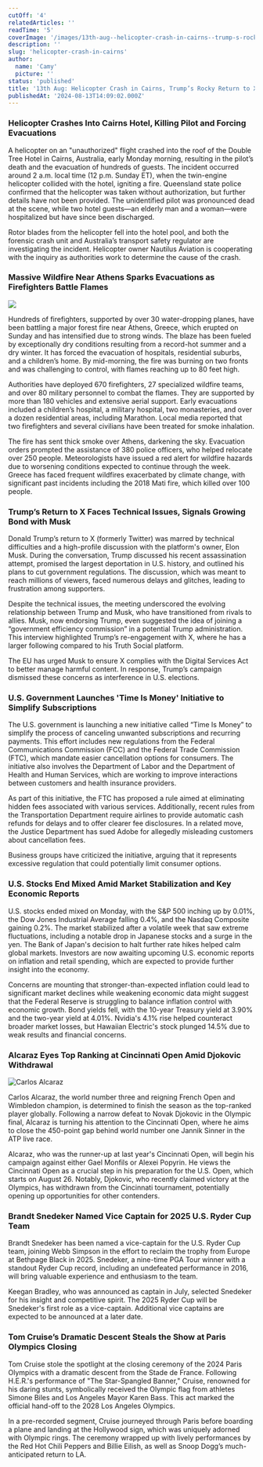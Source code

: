 ```yaml
---
cutOff: '4'
relatedArticles: ''
readTime: '5'
coverImage: '/images/13th-aug--helicopter-crash-in-cairns--trump-s-rocky-return-to-x-gwMj.webp'
description: ''
slug: 'helicopter-crash-in-cairns'
author:
  name: 'Camy'
  picture: ''
status: 'published'
title: '13th Aug: Helicopter Crash in Cairns, Trump’s Rocky Return to X'
publishedAt: '2024-08-13T14:09:02.000Z'
---
```


### Helicopter Crashes Into Cairns Hotel, Killing Pilot and Forcing Evacuations

A helicopter on an "unauthorized" flight crashed into the roof of the Double Tree Hotel in Cairns, Australia, early Monday morning, resulting in the pilot’s death and the evacuation of hundreds of guests. The incident occurred around 2 a.m. local time (12 p.m. Sunday ET), when the twin-engine helicopter collided with the hotel, igniting a fire. Queensland state police confirmed that the helicopter was taken without authorization, but further details have not been provided. The unidentified pilot was pronounced dead at the scene, while two hotel guests—an elderly man and a woman—were hospitalized but have since been discharged.

Rotor blades from the helicopter fell into the hotel pool, and both the forensic crash unit and Australia’s transport safety regulator are investigating the incident. Helicopter owner Nautilus Aviation is cooperating with the inquiry as authorities work to determine the cause of the crash.

### Massive Wildfire Near Athens Sparks Evacuations as Firefighters Battle Flames

![](/images/13th-aug--helicopter-crash-in-cairns--trump-s-rocky-return-to-x-IwMz.webp)

Hundreds of firefighters, supported by over 30 water-dropping planes, have been battling a major forest fire near Athens, Greece, which erupted on Sunday and has intensified due to strong winds. The blaze has been fueled by exceptionally dry conditions resulting from a record-hot summer and a dry winter. It has forced the evacuation of hospitals, residential suburbs, and a children’s home. By mid-morning, the fire was burning on two fronts and was challenging to control, with flames reaching up to 80 feet high.

Authorities have deployed 670 firefighters, 27 specialized wildfire teams, and over 80 military personnel to combat the flames. They are supported by more than 180 vehicles and extensive aerial support. Early evacuations included a children’s hospital, a military hospital, two monasteries, and over a dozen residential areas, including Marathon. Local media reported that two firefighters and several civilians have been treated for smoke inhalation.

The fire has sent thick smoke over Athens, darkening the sky. Evacuation orders prompted the assistance of 380 police officers, who helped relocate over 250 people. Meteorologists have issued a red alert for wildfire hazards due to worsening conditions expected to continue through the week. Greece has faced frequent wildfires exacerbated by climate change, with significant past incidents including the 2018 Mati fire, which killed over 100 people.

### Trump’s Return to X Faces Technical Issues, Signals Growing Bond with Musk

Donald Trump’s return to X (formerly Twitter) was marred by technical difficulties and a high-profile discussion with the platform's owner, Elon Musk. During the conversation, Trump discussed his recent assassination attempt, promised the largest deportation in U.S. history, and outlined his plans to cut government regulations. The discussion, which was meant to reach millions of viewers, faced numerous delays and glitches, leading to frustration among supporters.

Despite the technical issues, the meeting underscored the evolving relationship between Trump and Musk, who have transitioned from rivals to allies. Musk, now endorsing Trump, even suggested the idea of joining a “government efficiency commission” in a potential Trump administration. This interview highlighted Trump’s re-engagement with X, where he has a larger following compared to his Truth Social platform.

The EU has urged Musk to ensure X complies with the Digital Services Act to better manage harmful content. In response, Trump’s campaign dismissed these concerns as interference in U.S. elections.

### U.S. Government Launches 'Time Is Money' Initiative to Simplify Subscriptions

The U.S. government is launching a new initiative called “Time Is Money” to simplify the process of canceling unwanted subscriptions and recurring payments. This effort includes new regulations from the Federal Communications Commission (FCC) and the Federal Trade Commission (FTC), which mandate easier cancellation options for consumers. The initiative also involves the Department of Labor and the Department of Health and Human Services, which are working to improve interactions between customers and health insurance providers.

As part of this initiative, the FTC has proposed a rule aimed at eliminating hidden fees associated with various services. Additionally, recent rules from the Transportation Department require airlines to provide automatic cash refunds for delays and to offer clearer fee disclosures. In a related move, the Justice Department has sued Adobe for allegedly misleading customers about cancellation fees.

Business groups have criticized the initiative, arguing that it represents excessive regulation that could potentially limit consumer options.

### U.S. Stocks End Mixed Amid Market Stabilization and Key Economic Reports

U.S. stocks ended mixed on Monday, with the S&P 500 inching up by 0.01%, the Dow Jones Industrial Average falling 0.4%, and the Nasdaq Composite gaining 0.2%. The market stabilized after a volatile week that saw extreme fluctuations, including a notable drop in Japanese stocks and a surge in the yen. The Bank of Japan's decision to halt further rate hikes helped calm global markets. Investors are now awaiting upcoming U.S. economic reports on inflation and retail spending, which are expected to provide further insight into the economy.

Concerns are mounting that stronger-than-expected inflation could lead to significant market declines while weakening economic data might suggest that the Federal Reserve is struggling to balance inflation control with economic growth. Bond yields fell, with the 10-year Treasury yield at 3.90% and the two-year yield at 4.01%. Nvidia's 4.1% rise helped counteract broader market losses, but Hawaiian Electric's stock plunged 14.5% due to weak results and financial concerns.

### Alcaraz Eyes Top Ranking at Cincinnati Open Amid Djokovic Withdrawal

![Carlos Alcaraz](/images/b5b-Y5ND.webp)

Carlos Alcaraz, the world number three and reigning French Open and Wimbledon champion, is determined to finish the season as the top-ranked player globally. Following a narrow defeat to Novak Djokovic in the Olympic final, Alcaraz is turning his attention to the Cincinnati Open, where he aims to close the 450-point gap behind world number one Jannik Sinner in the ATP live race.

Alcaraz, who was the runner-up at last year's Cincinnati Open, will begin his campaign against either Gael Monfils or Alexei Popyrin. He views the Cincinnati Open as a crucial step in his preparation for the U.S. Open, which starts on August 26. Notably, Djokovic, who recently claimed victory at the Olympics, has withdrawn from the Cincinnati tournament, potentially opening up opportunities for other contenders.

### Brandt Snedeker Named Vice Captain for 2025 U.S. Ryder Cup Team

Brandt Snedeker has been named a vice-captain for the U.S. Ryder Cup team, joining Webb Simpson in the effort to reclaim the trophy from Europe at Bethpage Black in 2025. Snedeker, a nine-time PGA Tour winner with a standout Ryder Cup record, including an undefeated performance in 2016, will bring valuable experience and enthusiasm to the team.

Keegan Bradley, who was announced as captain in July, selected Snedeker for his insight and competitive spirit. The 2025 Ryder Cup will be Snedeker's first role as a vice-captain. Additional vice captains are expected to be announced at a later date.

### Tom Cruise’s Dramatic Descent Steals the Show at Paris Olympics Closing

Tom Cruise stole the spotlight at the closing ceremony of the 2024 Paris Olympics with a dramatic descent from the Stade de France. Following H.E.R.'s performance of "The Star-Spangled Banner," Cruise, renowned for his daring stunts, symbolically received the Olympic flag from athletes Simone Biles and Los Angeles Mayor Karen Bass. This act marked the official hand-off to the 2028 Los Angeles Olympics.

In a pre-recorded segment, Cruise journeyed through Paris before boarding a plane and landing at the Hollywood sign, which was uniquely adorned with Olympic rings. The ceremony wrapped up with lively performances by the Red Hot Chili Peppers and Billie Eilish, as well as Snoop Dogg’s much-anticipated return to LA.